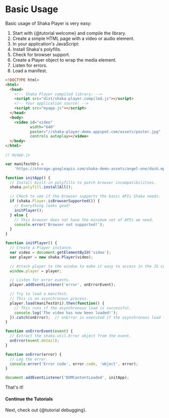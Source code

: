 # Basic Usage

Basic usage of Shaka Player is very easy:

1. Start with {@tutorial welcome} and compile the library.
2. Create a simple HTML page with a video or audio element.
3. In your application's JavaScript:
  1. Install Shaka's polyfills.
  2. Check for browser support.
  3. Create a Player object to wrap the media element.
  4. Listen for errors.
  5. Load a manifest.

```html
<!DOCTYPE html>
<html>
  <head>
    <!-- Shaka Player compiled library: -->
    <script src="dist/shaka-player.compiled.js"></script>
    <!-- Your application source: -->
    <script src="myapp.js"></script>
  </head>
  <body>
    <video id="video"
           width="640"
           poster="//shaka-player-demo.appspot.com/assets/poster.jpg"
           controls autoplay></video>
  </body>
</html>
```

```js
// myapp.js

var manifestUri =
    'https://storage.googleapis.com/shaka-demo-assets/angel-one/dash.mpd';

function initApp() {
  // Install built-in polyfills to patch browser incompatibilities.
  shaka.polyfill.installAll();

  // Check to see if the browser supports the basic APIs Shaka needs.
  if (shaka.Player.isBrowserSupported()) {
    // Everything looks good!
    initPlayer();
  } else {
    // This browser does not have the minimum set of APIs we need.
    console.error('Browser not supported!');
  }
}

function initPlayer() {
  // Create a Player instance.
  var video = document.getElementById('video');
  var player = new shaka.Player(video);

  // Attach player to the window to make it easy to access in the JS console.
  window.player = player;

  // Listen for error events.
  player.addEventListener('error', onErrorEvent);

  // Try to load a manifest.
  // This is an asynchronous process.
  player.load(manifestUri).then(function() {
    // This runs if the asynchronous load is successful.
    console.log('The video has now been loaded!');
  }).catch(onError);  // onError is executed if the asynchronous load fails.
}

function onErrorEvent(event) {
  // Extract the shaka.util.Error object from the event.
  onError(event.detail);
}

function onError(error) {
  // Log the error.
  console.error('Error code', error.code, 'object', error);
}

document.addEventListener('DOMContentLoaded', initApp);
```

That's it!


#### Continue the Tutorials

Next, check out {@tutorial debugging}.
